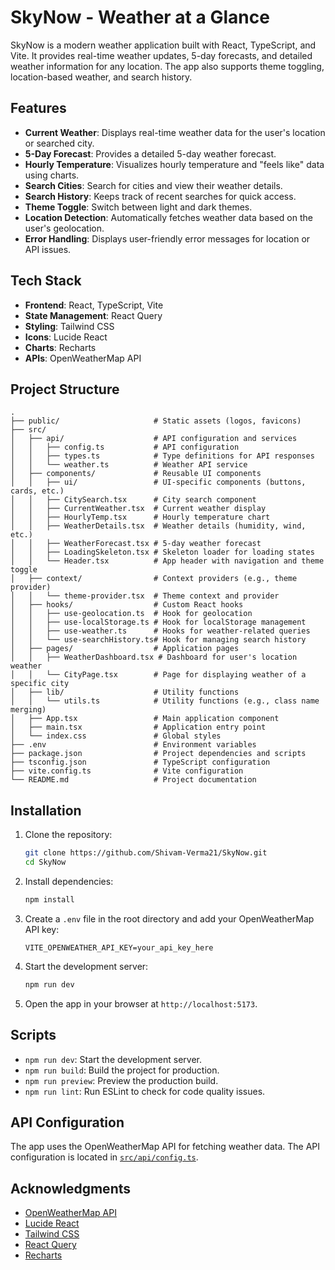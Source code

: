 # SkyNow - Weather at a Glance

SkyNow is a modern weather application built with React, TypeScript, and Vite. It provides real-time weather updates, 5-day forecasts, and detailed weather information for any location. The app also supports theme toggling, location-based weather, and search history.

## Features

- **Current Weather**: Displays real-time weather data for the user's location or searched city.
- **5-Day Forecast**: Provides a detailed 5-day weather forecast.
- **Hourly Temperature**: Visualizes hourly temperature and "feels like" data using charts.
- **Search Cities**: Search for cities and view their weather details.
- **Search History**: Keeps track of recent searches for quick access.
- **Theme Toggle**: Switch between light and dark themes.
- **Location Detection**: Automatically fetches weather data based on the user's geolocation.
- **Error Handling**: Displays user-friendly error messages for location or API issues.

## Tech Stack

- **Frontend**: React, TypeScript, Vite
- **State Management**: React Query
- **Styling**: Tailwind CSS
- **Icons**: Lucide React
- **Charts**: Recharts
- **APIs**: OpenWeatherMap API

## Project Structure

```
.
├── public/                     # Static assets (logos, favicons)
├── src/
│   ├── api/                    # API configuration and services
│   │   ├── config.ts           # API configuration
│   │   ├── types.ts            # Type definitions for API responses
│   │   └── weather.ts          # Weather API service
│   ├── components/             # Reusable UI components
│   │   ├── ui/                 # UI-specific components (buttons, cards, etc.)
│   │   ├── CitySearch.tsx      # City search component
│   │   ├── CurrentWeather.tsx  # Current weather display
│   │   ├── HourlyTemp.tsx      # Hourly temperature chart
│   │   ├── WeatherDetails.tsx  # Weather details (humidity, wind, etc.)
│   │   ├── WeatherForecast.tsx # 5-day weather forecast
│   │   ├── LoadingSkeleton.tsx # Skeleton loader for loading states
│   │   └── Header.tsx          # App header with navigation and theme toggle
│   ├── context/                # Context providers (e.g., theme provider)
│   │   └── theme-provider.tsx  # Theme context and provider
│   ├── hooks/                  # Custom React hooks
│   │   ├── use-geolocation.ts  # Hook for geolocation
│   │   ├── use-localStorage.ts # Hook for localStorage management
│   │   ├── use-weather.ts      # Hooks for weather-related queries
│   │   └── use-searchHistory.ts# Hook for managing search history
│   ├── pages/                  # Application pages
│   │   ├── WeatherDashboard.tsx # Dashboard for user's location weather
│   │   └── CityPage.tsx        # Page for displaying weather of a specific city
│   ├── lib/                    # Utility functions
│   │   └── utils.ts            # Utility functions (e.g., class name merging)
│   ├── App.tsx                 # Main application component
│   ├── main.tsx                # Application entry point
│   └── index.css               # Global styles
├── .env                        # Environment variables
├── package.json                # Project dependencies and scripts
├── tsconfig.json               # TypeScript configuration
├── vite.config.ts              # Vite configuration
└── README.md                   # Project documentation
```

## Installation

1. Clone the repository:

   ```bash
   git clone https://github.com/Shivam-Verma21/SkyNow.git
   cd SkyNow
   ```

2. Install dependencies:

   ```bash
   npm install
   ```

3. Create a `.env` file in the root directory and add your OpenWeatherMap API key:

   ```env
   VITE_OPENWEATHER_API_KEY=your_api_key_here
   ```

4. Start the development server:

   ```bash
   npm run dev
   ```

5. Open the app in your browser at `http://localhost:5173`.

## Scripts

- `npm run dev`: Start the development server.
- `npm run build`: Build the project for production.
- `npm run preview`: Preview the production build.
- `npm run lint`: Run ESLint to check for code quality issues.

## API Configuration

The app uses the OpenWeatherMap API for fetching weather data. The API configuration is located in [`src/api/config.ts`](src/api/config.ts).

## Acknowledgments

- [OpenWeatherMap API](https://openweathermap.org/api)
- [Lucide React](https://lucide.dev/)
- [Tailwind CSS](https://tailwindcss.com/)
- [React Query](https://tanstack.com/query)
- [Recharts](https://recharts.org/)